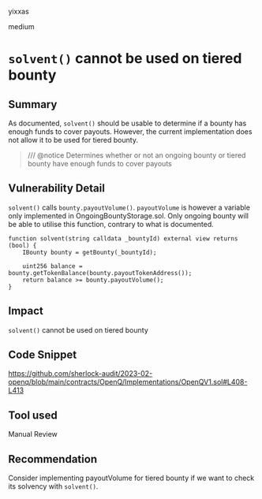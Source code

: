 yixxas

medium

# `solvent()` cannot be used on tiered bounty

## Summary
As documented, `solvent()` should be usable to determine if a bounty has enough funds to cover payouts. However, the current implementation does not allow it to be used for tiered bounty.

> /// @notice Determines whether or not an ongoing bounty or tiered bounty have enough funds to cover payouts

## Vulnerability Detail

`solvent()` calls `bounty.payoutVolume()`. `payoutVolume` is however a variable only implemented in OngoingBountyStorage.sol. Only ongoing bounty will be able to utilise this function, contrary to what is documented. 

```solidity
function solvent(string calldata _bountyId) external view returns (bool) {
	IBounty bounty = getBounty(_bountyId);

	uint256 balance = bounty.getTokenBalance(bounty.payoutTokenAddress());
	return balance >= bounty.payoutVolume();
}
```

## Impact
`solvent()` cannot be used on tiered bounty

## Code Snippet
https://github.com/sherlock-audit/2023-02-openq/blob/main/contracts/OpenQ/Implementations/OpenQV1.sol#L408-L413

## Tool used

Manual Review

## Recommendation
Consider implementing payoutVolume for tiered bounty if we want to check its solvency with `solvent()`.
